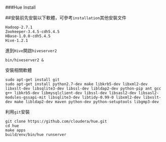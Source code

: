 ###Hue Install

##安裝前先安裝以下軟體，可參考`installation`其他安裝文件
```
Hadoop-2.7.1
Zookeeper-3.4.5-cdh5.4.5
HBase-1.0.0-cdh5.4.5
Hive-1.2.1
```

進到`Hive`開啟`hiveserver2`

```
bin/hiveserver2 &
```

安裝相關軟體

```
sudo apt-get install git
sudo apt-get install python2.7-dev make libkrb5-dev libxml2-dev libxslt-dev libsqlite3-dev libssl-dev libldap2-dev python-pip ant gcc g++ libkrb5-dev libmysqlclient-dev libssl-dev libsasl2-dev libsasl2-modules-gssapi-mit libsqlite3-dev libtidy-0.99-0 libxml2-dev libxslt-dev make libldap2-dev maven python-dev python-setuptools libgmp3-dev 
```

利用`git`安裝
```
git clone https://github.com/cloudera/hue.git
cd hue
make apps
build/env/bin/hue runserver

```
